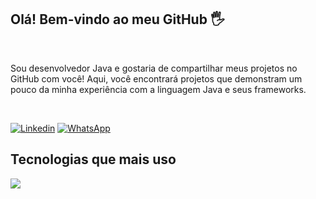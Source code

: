 ## Olá! Bem-vindo ao meu GitHub 🖐️

<br>

Sou desenvolvedor Java e gostaria de compartilhar meus projetos no GitHub com você! Aqui, você encontrará projetos que demonstram um pouco da minha experiência com a linguagem Java e seus frameworks.

<br>

[![Linkedin](https://img.shields.io/badge/-LinkedIn-%230077B5?style=for-the-badge&logo=linkedin&logoColor=white)](https://www.linkedin.com/in/diorgenes-souza-0978a8369/)
[![WhatsApp](https://img.shields.io/badge/WhatsApp-25D366?style=for-the-badge&logo=whatsapp&logoColor=white)](https://api.whatsapp.com/send?phone=556183181747)


## Tecnologias que mais uso
 <p>
  <a href="https://skillicons.dev">
    <img src="https://skillicons.dev/icons?i=java,spring,docker,mysql,postgres,angular" />
  </a>
</p>
  
 <!-- https://github.com/tandpfun/skill-icons#icons-list -->

